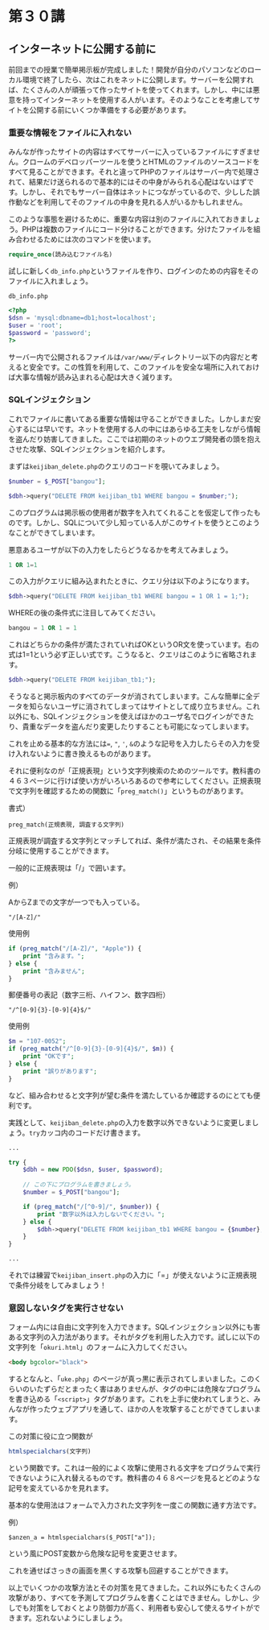 # 第３０講

## インターネットに公開する前に

前回までの授業で簡単掲示板が完成しました！開発が自分のパソコンなどのローカル環境で終了したら、次はこれをネットに公開します。サーバーを公開すれば、たくさんの人が頑張って作ったサイトを使ってくれます。しかし、中には悪意を持ってインターネットを使用する人がいます。そのようなことを考慮してサイトを公開する前にいくつか準備をする必要があります。

### 重要な情報をファイルに入れない

みんなが作ったサイトの内容はすべてサーバーに入っているファイルにすぎません。クロームのデベロッパーツールを使うとHTMLのファイルのソースコードをすべて見ることができます。それと違ってPHPのファイルはサーバー内で処理されて、結果だけ送られるので基本的にはその中身がみられる心配はないはずです。しかし、それでもサーバー自体はネットにつながっているので、少しした誤作動などを利用してそのファイルの中身を見れる人がいるかもしれません。

このような事態を避けるために、重要な内容は別のファイルに入れておきましょう。PHPは複数のファイルにコード分けることができます。分けたファイルを組み合わせるためには次のコマンドを使います。

```php
require_once(読み込むファイル名)
```

試しに新しく`db_info.php`というファイルを作り、ログインのための内容をそのファイルに入れましょう。

`db_info.php`
```php
<?php
$dsn = 'mysql:dbname=db1;host=localhost';
$user = 'root';
$password = 'password';
?>
```

サーバー内で公開されるファイルは`/var/www/`ディレクトリー以下の内容だと考えると安全です。この性質を利用して、このファイルを安全な場所に入れておけば大事な情報が読み込まれる心配は大きく減ります。

### SQLインジェクション

これでファイルに書いてある重要な情報は守ることができました。しかしまだ安心するには早いです。ネットを使用する人の中にはあらゆる工夫をしながら情報を盗んだり妨害してきました。ここでは初期のネットのウエブ開発者の頭を抱えさせた攻撃、SQLインジェクションを紹介します。

まずは`keijiban_delete.php`のクエリのコードを覗いてみましょう。

```php
$number = $_POST["bangou"];

$dbh->query("DELETE FROM keijiban_tb1 WHERE bangou = $number;");
```

このプログラムは掲示板の使用者が数字を入れてくれることを仮定して作ったものです。しかし、SQLについて少し知っている人がこのサイトを使うとこのようなことができてしまいます。

悪意あるユーザが以下の入力をしたらどうなるかを考えてみましょう。

```sql
1 OR 1=1
```

この入力がクエリに組み込まれたときに、クエリ分は以下のようになります。

```php
$dbh->query("DELETE FROM keijiban_tb1 WHERE bangou = 1 OR 1 = 1;");
```

WHEREの後の条件式に注目してみてください。

```sql
bangou = 1 OR 1 = 1
```

これはどちらかの条件が満たされていればOKというOR文を使っています。右の式は1=1という必ず正しい式です。こうなると、クエリはこのように省略されます。

```php
$dbh->query("DELETE FROM keijiban_tb1;");
```

そうなると掲示板内のすべてのデータが消されてしまいます。こんな簡単に全データを知らないユーザに消されてしまってはサイトとして成り立ちません。これ以外にも、SQLインジェクションを使えばほかのユーザ名でログインができたり、貴重なデータを盗んだり変更したりすることも可能になってしまいます。

これを止める基本的な方法には`=`, `"`, `'`, `&`のような記号を入力したらその入力を受け入れないように書き換えるものがあります。

それに便利なのが「正規表現」という文字列検索のためのツールです。教科書の４６３ページに行けば使い方がいろいろあるので参考にしてください。正規表現で文字列を確認するための関数に「`preg_match()`」というものがあります。

書式）
```
preg_match(正規表現, 調査する文字列)
```

正規表現が調査する文字列とマッチしてれば、条件が満たされ、その結果を条件分岐に使用することができます。

一般的に正規表現は「/」で囲います。

例）

AからZまでの文字が一つでも入っている。

```
"/[A-Z]/"
```

使用例

```php
if (preg_match("/[A-Z]/", "Apple")) {
    print "含みます。";
} else {
    print "含みません";
}
```

郵便番号の表記（数字三桁、ハイフン、数字四桁）

```
"/^[0-9]{3}-[0-9]{4}$/"
```

使用例

```php
$m = "107-0052";
if (preg_match("/^[0-9]{3}-[0-9]{4}$/", $m)) {
    print "OKです";
} else {
    print "誤りがあります";
}
```

など、組み合わせると文字列が望む条件を満たしているか確認するのにとても便利です。

実践として、`keijiban_delete.php`の入力を数字以外できないように変更しましょう。`try`カッコ内のコードだけ書きます。

```php
...

try {
    $dbh = new PDO($dsn, $user, $password);
    
    // この下にプログラムを書きましょう。
    $number = $_POST["bangou"];

    if (preg_match("/[^0-9]/", $number)) {
        print "数字以外は入力しないでください。";
    } else {
        $dbh->query("DELETE FROM keijiban_tb1 WHERE bangou = {$number};");
    }
}

...
```

それでは練習で`keijiban_insert.php`の入力に「=」が使えないように正規表現で条件分岐をしてみましょう！

### 意図しないタグを実行させない

フォーム内には自由に文字列を入力できます。SQLインジェクション以外にも害ある文字列の入力法があります。それがタグを利用した入力です。試しに以下の文字列を「`okuri.html`」のフォームに入力してください。

```html
<body bgcolor="black">
```

するとなんと、「`uke.php`」のページが真っ黒に表示されてしまいました。このくらいのいたずらだとまったく害はありませんが、タグの中には危険なプログラムを書き込める「`<script>`」タグがあります。これを上手に使われてしまうと、みんなが作ったウェブアプリを通して、ほかの人を攻撃することができてしまいます。

この対策に役に立つ関数が

```php
htmlspecialchars(文字列)
```

という関数です。これは一般的によく攻撃に使用される文字をプログラムで実行できないように入れ替えるものです。教科書の４６８ページを見るとどのような記号を変えているかを見れます。

基本的な使用法はフォームで入力された文字列を一度この関数に通す方法です。

例）

```
$anzen_a = htmlspecialchars($_POST["a"]);
```

という風にPOST変数から危険な記号を変更させます。

これを通せばさっきの画面を黒くする攻撃も回避することができます。

以上でいくつかの攻撃方法とその対策を見てきました。これ以外にもたくさんの攻撃があり、すべてを予測してプログラムを書くことはできません。しかし、少しでも対策をしておくとより防御力が高く、利用者も安心して使えるサイトができます。忘れないようにしましょう。